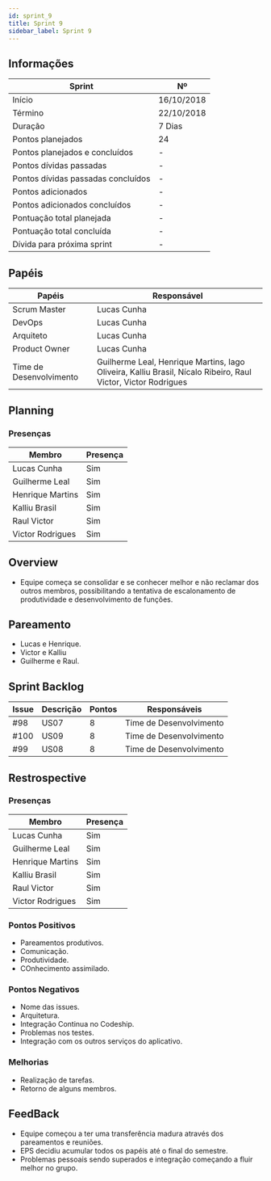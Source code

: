 ```yaml
---
id: sprint_9
title: Sprint 9
sidebar_label: Sprint 9
---
```


## Informações

|Sprint|Nº|
|--------|---------|
|Início|16/10/2018|
|Término|22/10/2018|
|Duração|7 Dias|
|Pontos planejados|24|
|Pontos planejados e concluídos|-|
|Pontos dívidas passadas|-|
|Pontos dívidas passadas concluídos|-|
|Pontos adicionados|-|
|Pontos adicionados concluídos|-|
|Pontuação total planejada|-|
|Pontuação total concluída|-|
|Dívida para próxima sprint|-|

## Papéis

|Papéis|Responsável|
|--------|---------|
|Scrum Master|Lucas Cunha|
|DevOps|Lucas Cunha|
|Arquiteto|Lucas Cunha|
|Product Owner|Lucas Cunha|
|Time de Desenvolvimento|Guilherme Leal, Henrique Martins, Iago Oliveira, Kalliu Brasil, Nícalo Ribeiro, Raul Victor, Victor Rodrigues|

## Planning

### Presenças

|Membro|Presença|
|--------|---------|
|Lucas Cunha|Sim|
|Guilherme Leal|Sim|
|Henrique Martins|Sim|
|Kalliu Brasil|Sim|
|Raul Victor|Sim|
|Victor Rodrigues|Sim|

## Overview
- Equipe começa se consolidar e se conhecer melhor e não reclamar dos outros membros, possibilitando a tentativa de escalonamento de produtividade e desenvolvimento de funções.

## Pareamento
- Lucas e Henrique.
- Victor e Kalliu
- Guilherme e Raul.

## Sprint Backlog

|Issue|	Descrição|	Pontos|	Responsáveis|
|-----|----------|--------|-------------|
|#98| US07 | 8 |Time de Desenvolvimento|
|#100| US09 | 8 |Time de Desenvolvimento|
|#99| US08 | 8 |Time de Desenvolvimento|


## Restrospective 

### Presenças
|Membro|Presença|
|--------|---------|
|Lucas Cunha|Sim|
|Guilherme Leal|Sim|
|Henrique Martins|Sim|
|Kalliu Brasil|Sim|
|Raul Victor|Sim|
|Victor Rodrigues|Sim|

### Pontos Positivos
- Pareamentos produtivos.
- Comunicação.
- Produtividade. 
- COnhecimento assimilado.

### Pontos Negativos
- Nome das issues.
- Arquitetura.
- Integração Continua no Codeship.
- Problemas nos testes.
- Integração com os outros serviços do aplicativo.

### Melhorias
- Realização de tarefas.
- Retorno de alguns membros.

## FeedBack
- Equipe começou a ter uma transferência madura através dos pareamentos e reuniões.
- EPS decidiu acumular todos os papéis até o final do semestre.
- Problemas pessoais sendo superados e integração começando a fluir melhor no grupo. 
